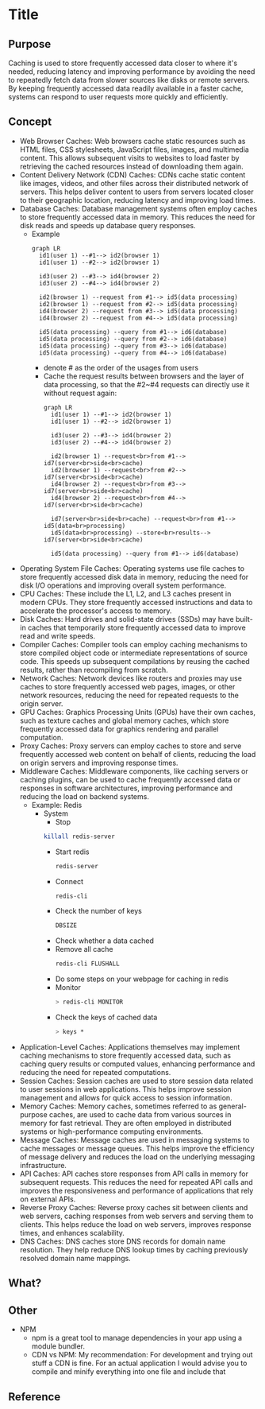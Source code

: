 # Title

## Purpose

Caching is used to store frequently accessed data closer to where it's needed, reducing latency and improving performance by avoiding the need to repeatedly fetch data from slower sources like disks or remote servers. By keeping frequently accessed data readily available in a faster cache, systems can respond to user requests more quickly and efficiently.

## Concept

* Web Browser Caches: Web browsers cache static resources such as HTML files, CSS stylesheets, JavaScript files, images, and multimedia content. This allows subsequent visits to websites to load faster by retrieving the cached resources instead of downloading them again.
* Content Delivery Network (CDN) Caches: CDNs cache static content like images, videos, and other files across their distributed network of servers. This helps deliver content to users from servers located closer to their geographic location, reducing latency and improving load times.
* Database Caches: Database management systems often employ caches to store frequently accessed data in memory. This reduces the need for disk reads and speeds up database query responses.
  * Example
    ```mermaid
    graph LR
      id1(user 1) --#1--> id2(browser 1)
      id1(user 1) --#2--> id2(browser 1)
    
      id3(user 2) --#3--> id4(browser 2)
      id3(user 2) --#4--> id4(browser 2)
    
      id2(browser 1) --request from #1--> id5(data processing)
      id2(browser 1) --request from #2--> id5(data processing)
      id4(browser 2) --request from #3--> id5(data processing)
      id4(browser 2) --request from #4--> id5(data processing)
    
      id5(data processing) --query from #1--> id6(database)
      id5(data processing) --query from #2--> id6(database)
      id5(data processing) --query from #3--> id6(database)
      id5(data processing) --query from #4--> id6(database)
    ```
    * denote # as the order of the usages from users
    * Cache the request results between browsers and the layer of data processing, so that the #2~#4 requests can directly use it without request again:
      ```mermaid
      graph LR
        id1(user 1) --#1--> id2(browser 1)
        id1(user 1) --#2--> id2(browser 1)
      
        id3(user 2) --#3--> id4(browser 2)
        id3(user 2) --#4--> id4(browser 2)
      
        id2(browser 1) --request<br>from #1--> id7(server<br>side<br>cache)
        id2(browser 1) --request<br>from #2--> id7(server<br>side<br>cache)
        id4(browser 2) --request<br>from #3--> id7(server<br>side<br>cache)
        id4(browser 2) --request<br>from #4--> id7(server<br>side<br>cache)
      
        id7(server<br>side<br>cache) --request<br>from #1--> id5(data<br>processing)
        id5(data<br>processing) --store<br>results--> id7(server<br>side<br>cache)
      
        id5(data processing) --query from #1--> id6(database)
      ```
* Operating System File Caches: Operating systems use file caches to store frequently accessed disk data in memory, reducing the need for disk I/O operations and improving overall system performance.
* CPU Caches: These include the L1, L2, and L3 caches present in modern CPUs. They store frequently accessed instructions and data to accelerate the processor's access to memory.
* Disk Caches: Hard drives and solid-state drives (SSDs) may have built-in caches that temporarily store frequently accessed data to improve read and write speeds.
* Compiler Caches: Compiler tools can employ caching mechanisms to store compiled object code or intermediate representations of source code. This speeds up subsequent compilations by reusing the cached results, rather than recompiling from scratch.
* Network Caches: Network devices like routers and proxies may use caches to store frequently accessed web pages, images, or other network resources, reducing the need for repeated requests to the origin server.
* GPU Caches: Graphics Processing Units (GPUs) have their own caches, such as texture caches and global memory caches, which store frequently accessed data for graphics rendering and parallel computation.
* Proxy Caches: Proxy servers can employ caches to store and serve frequently accessed web content on behalf of clients, reducing the load on origin servers and improving response times.
* Middleware Caches: Middleware components, like caching servers or caching plugins, can be used to cache frequently accessed data or responses in software architectures, improving performance and reducing the load on backend systems.
  * Example: Redis
    * System
      * Stop
       ```bash
       killall redis-server
       ```
      * Start redis
        ```bash
        redis-server
        ```
      * Connect
        ```bash
        redis-cli
        ```
      * Check the number of keys
        ```bash
        DBSIZE
        ```
      * Check whether a data cached
      * Remove all cache
        ```bash
        redis-cli FLUSHALL
        ```
      * Do some steps on your webpage for caching in redis
      * Monitor
        ```bash
        > redis-cli MONITOR
        ```
      * Check the keys of cached data
        ```bash
        > keys *
        ```
* Application-Level Caches: Applications themselves may implement caching mechanisms to store frequently accessed data, such as caching query results or computed values, enhancing performance and reducing the need for repeated computations.
* Session Caches: Session caches are used to store session data related to user sessions in web applications. This helps improve session management and allows for quick access to session information.
* Memory Caches: Memory caches, sometimes referred to as general-purpose caches, are used to cache data from various sources in memory for fast retrieval. They are often employed in distributed systems or high-performance computing environments.
* Message Caches: Message caches are used in messaging systems to cache messages or message queues. This helps improve the efficiency of message delivery and reduces the load on the underlying messaging infrastructure.
* API Caches: API caches store responses from API calls in memory for subsequent requests. This reduces the need for repeated API calls and improves the responsiveness and performance of applications that rely on external APIs.
* Reverse Proxy Caches: Reverse proxy caches sit between clients and web servers, caching responses from web servers and serving them to clients. This helps reduce the load on web servers, improves response times, and enhances scalability.
* DNS Caches: DNS caches store DNS records for domain name resolution. They help reduce DNS lookup times by caching previously resolved domain name mappings.

## What?

## Other

* NPM
  * npm is a great tool to manage dependencies in your app using a module bundler.
  * CDN vs NPM: My recommendation: For development and trying out stuff a CDN is fine. For an actual application I would advise you to compile and minify everything into one file and include that

## Reference
